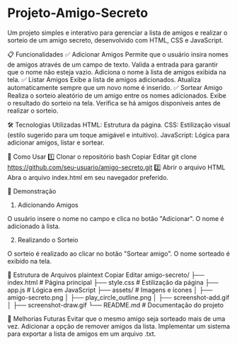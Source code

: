 # Projeto-Amigo-Secreto
Um projeto simples e interativo para gerenciar a lista de amigos e realizar o sorteio de um amigo secreto, desenvolvido com HTML, CSS e JavaScript.

📋 Funcionalidades
✅ Adicionar Amigos
Permite que o usuário insira nomes de amigos através de um campo de texto.
Valida a entrada para garantir que o nome não esteja vazio.
Adiciona o nome à lista de amigos exibida na tela.
✅ Listar Amigos
Exibe a lista de amigos adicionados.
Atualiza automaticamente sempre que um novo nome é inserido.
✅ Sortear Amigo
Realiza o sorteio aleatório de um amigo entre os nomes adicionados.
Exibe o resultado do sorteio na tela.
Verifica se há amigos disponíveis antes de realizar o sorteio.

🛠️ Tecnologias Utilizadas
HTML: Estrutura da página.
CSS: Estilização visual (estilo sugerido para um toque amigável e intuitivo).
JavaScript: Lógica para adicionar amigos, listar e sortear.

🚀 Como Usar
1️⃣ Clonar o repositório
bash
Copiar
Editar
git clone https://github.com/seu-usuario/amigo-secreto.git
2️⃣ Abrir o arquivo HTML
Abra o arquivo index.html em seu navegador preferido.

🎥 Demonstração
1. Adicionando Amigos

O usuário insere o nome no campo e clica no botão "Adicionar". O nome é adicionado à lista.

2. Realizando o Sorteio

O sorteio é realizado ao clicar no botão "Sortear amigo". O nome sorteado é exibido na tela.

🧩 Estrutura de Arquivos
plaintext
Copiar
Editar
amigo-secreto/
├── index.html        # Página principal
├── style.css         # Estilização da página
├── app.js            # Lógica em JavaScript
├── assets/           # Imagens e ícones
│   ├── amigo-secreto.png
│   ├── play_circle_outline.png
│   ├── screenshot-add.gif
│   ├── screenshot-draw.gif
└── README.md         # Documentação do projeto

🔗 Melhorias Futuras
Evitar que o mesmo amigo seja sorteado mais de uma vez.
Adicionar a opção de remover amigos da lista.
Implementar um sistema para exportar a lista de amigos em um arquivo .txt.
